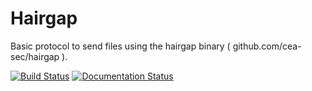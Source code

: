 Hairgap
=======

Basic protocol to send files using the hairgap binary ( github.com/cea-sec/hairgap ).

[![Build Status](https://travis-ci.org/d9pouces/hairgap.svg?branch=master)](https://travis-ci.org/d9pouces/hairgap)
[![Documentation Status](https://readthedocs.org/projects/hairgap/badge/?version=latest)](https://hairgap.readthedocs.io/en/latest/?badge=latest)
